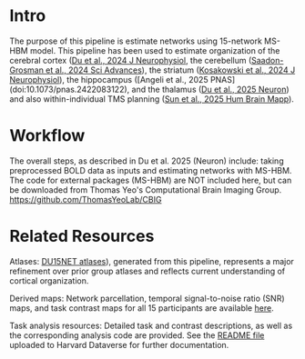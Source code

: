 # Intro
The purpose of this pipeline is estimate networks using 15-network MS-HBM model. This pipeline has been used to estimate organization of the cerebral cortex ([Du et al., 2024 J Neurophysiol](https://doi:10.1152/jn.00308.2023), the cerebellum ([Saadon-Grosman et al., 2024 Sci Advances](https://doi:10.1126/sciadv.adq4037)), the striatum ([Kosakowski et al., 2024 J Neurophysiol](https://doi:10.1152/jn.00387.2023)), the hippocampus ([Angeli et al., 2025 PNAS] (doi:10.1073/pnas.2422083122), and the thalamus ([Du et al., 2025 Neuron](https://doi:10.1016/j.neuron.2025.08.029)) and also within-individual TMS planning ([Sun et al., 2025 Hum Brain Mapp](https:doi.org/10.1002/hbm.70266)).

# Workflow
The overall steps, as described in Du et al. 2025 (Neuron) include: taking preprocessed BOLD data as inputs and estimating networks with MS-HBM. The code for external packages (MS-HBM) are NOT included here, but can be downloaded from Thomas Yeo's Computational Brain Imaging Group. https://github.com/ThomasYeoLab/CBIG


# Related Resources
Atlases: [DU15NET atlases](https://freesurfer.net/fswiki/CorticalParcellation_DU15NET)), generated from this pipeline, represents a major refinement over prior group atlases and reflects current understanding of cortical organization.

Derived maps: Network parcellation, temporal signal-to-noise ratio (SNR) maps, and task contrast maps for all 15 participants are available [here](https://balsa.wustl.edu/study/zK166).

Task analysis resources: Detailed task and contrast descriptions, as well as the corresponding analysis code are provided. See the [README file](https://doi.org/10.7910/DVN/AVB4BW) uploaded to Harvard Dataverse for further documentation.


```
